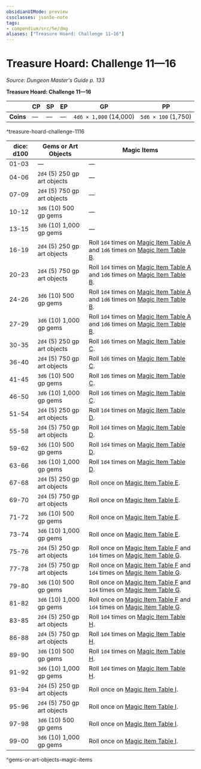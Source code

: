 ```yaml
---
obsidianUIMode: preview
cssclasses: json5e-note
tags:
- compendium/src/5e/dmg
aliases: ["Treasure Hoard: Challenge 11—16"]
---
```

# Treasure Hoard: Challenge 11—16
*Source: Dungeon Master's Guide p. 133* 

**Treasure Hoard: Challenge 11—16**

|  | CP | SP | EP | GP | PP |
|--|----|----|----|----|----|
| **Coins** | — | — | — | `4d6 × 1,000` (14,000) | `5d6 × 100` (1,750) |
^treasure-hoard-challenge-1116

| dice: d100 | Gems or Art Objects | Magic Items |
|------------|---------------------|-------------|
| 01-03 | — | — |
| 04-06 | `2d4` (5) 250 gp art objects | — |
| 07-09 | `2d4` (5) 750 gp art objects | — |
| 10-12 | `3d6` (10) 500 gp gems | — |
| 13-15 | `3d6` (10) 1,000 gp gems | — |
| 16-19 | `2d4` (5) 250 gp art objects | Roll `1d4` times on [Magic Item Table A](/2-Mechanics/CLI/tables/magic-item-table-a.md) and `1d6` times on [Magic Item Table B](/2-Mechanics/CLI/tables/magic-item-table-b.md). |
| 20-23 | `2d4` (5) 750 gp art objects | Roll `1d4` times on [Magic Item Table A](/2-Mechanics/CLI/tables/magic-item-table-a.md) and `1d6` times on [Magic Item Table B](/2-Mechanics/CLI/tables/magic-item-table-b.md). |
| 24-26 | `3d6` (10) 500 gp gems | Roll `1d4` times on [Magic Item Table A](/2-Mechanics/CLI/tables/magic-item-table-a.md) and `1d6` times on [Magic Item Table B](/2-Mechanics/CLI/tables/magic-item-table-b.md). |
| 27-29 | `3d6` (10) 1,000 gp gems | Roll `1d4` times on [Magic Item Table A](/2-Mechanics/CLI/tables/magic-item-table-a.md) and `1d6` times on [Magic Item Table B](/2-Mechanics/CLI/tables/magic-item-table-b.md). |
| 30-35 | `2d4` (5) 250 gp art objects | Roll `1d6` times on [Magic Item Table C](/2-Mechanics/CLI/tables/magic-item-table-c.md). |
| 36-40 | `2d4` (5) 750 gp art objects | Roll `1d6` times on [Magic Item Table C](/2-Mechanics/CLI/tables/magic-item-table-c.md). |
| 41-45 | `3d6` (10) 500 gp gems | Roll `1d6` times on [Magic Item Table C](/2-Mechanics/CLI/tables/magic-item-table-c.md). |
| 46-50 | `3d6` (10) 1,000 gp gems | Roll `1d6` times on [Magic Item Table C](/2-Mechanics/CLI/tables/magic-item-table-c.md). |
| 51-54 | `2d4` (5) 250 gp art objects | Roll `1d4` times on [Magic Item Table D](/2-Mechanics/CLI/tables/magic-item-table-d.md). |
| 55-58 | `2d4` (5) 750 gp art objects | Roll `1d4` times on [Magic Item Table D](/2-Mechanics/CLI/tables/magic-item-table-d.md). |
| 59-62 | `3d6` (10) 500 gp gems | Roll `1d4` times on [Magic Item Table D](/2-Mechanics/CLI/tables/magic-item-table-d.md). |
| 63-66 | `3d6` (10) 1,000 gp gems | Roll `1d4` times on [Magic Item Table D](/2-Mechanics/CLI/tables/magic-item-table-d.md). |
| 67-68 | `2d4` (5) 250 gp art objects | Roll once on [Magic Item Table E](/2-Mechanics/CLI/tables/magic-item-table-e.md). |
| 69-70 | `2d4` (5) 750 gp art objects | Roll once on [Magic Item Table E](/2-Mechanics/CLI/tables/magic-item-table-e.md). |
| 71-72 | `3d6` (10) 500 gp gems | Roll once on [Magic Item Table E](/2-Mechanics/CLI/tables/magic-item-table-e.md). |
| 73-74 | `3d6` (10) 1,000 gp gems | Roll once on [Magic Item Table E](/2-Mechanics/CLI/tables/magic-item-table-e.md). |
| 75-76 | `2d4` (5) 250 gp art objects | Roll once on [Magic Item Table F](/2-Mechanics/CLI/tables/magic-item-table-f.md) and `1d4` times on [Magic Item Table G](/2-Mechanics/CLI/tables/magic-item-table-g.md). |
| 77-78 | `2d4` (5) 750 gp art objects | Roll once on [Magic Item Table F](/2-Mechanics/CLI/tables/magic-item-table-f.md) and `1d4` times on [Magic Item Table G](/2-Mechanics/CLI/tables/magic-item-table-g.md). |
| 79-80 | `3d6` (10) 500 gp gems | Roll once on [Magic Item Table F](/2-Mechanics/CLI/tables/magic-item-table-f.md) and `1d4` times on [Magic Item Table G](/2-Mechanics/CLI/tables/magic-item-table-g.md). |
| 81-82 | `3d6` (10) 1,000 gp gems | Roll once on [Magic Item Table F](/2-Mechanics/CLI/tables/magic-item-table-f.md) and `1d4` times on [Magic Item Table G](/2-Mechanics/CLI/tables/magic-item-table-g.md). |
| 83-85 | `2d4` (5) 250 gp art objects | Roll `1d4` times on [Magic Item Table H](/2-Mechanics/CLI/tables/magic-item-table-h.md). |
| 86-88 | `2d4` (5) 750 gp art objects | Roll `1d4` times on [Magic Item Table H](/2-Mechanics/CLI/tables/magic-item-table-h.md). |
| 89-90 | `3d6` (10) 500 gp gems | Roll `1d4` times on [Magic Item Table H](/2-Mechanics/CLI/tables/magic-item-table-h.md). |
| 91-92 | `3d6` (10) 1,000 gp gems | Roll `1d4` times on [Magic Item Table H](/2-Mechanics/CLI/tables/magic-item-table-h.md). |
| 93-94 | `2d4` (5) 250 gp art objects | Roll once on [Magic Item Table I](/2-Mechanics/CLI/tables/magic-item-table-i.md). |
| 95-96 | `2d4` (5) 750 gp art objects | Roll once on [Magic Item Table I](/2-Mechanics/CLI/tables/magic-item-table-i.md). |
| 97-98 | `3d6` (10) 500 gp gems | Roll once on [Magic Item Table I](/2-Mechanics/CLI/tables/magic-item-table-i.md). |
| 99-00 | `3d6` (10) 1,000 gp gems | Roll once on [Magic Item Table I](/2-Mechanics/CLI/tables/magic-item-table-i.md). |
^gems-or-art-objects-magic-items